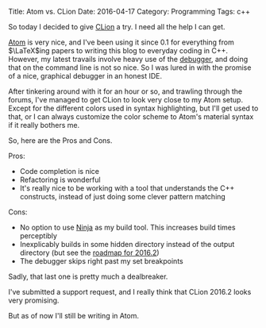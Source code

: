 Title: Atom vs. CLion
Date: 2016-04-17
Category: Programming
Tags: c++

So today I decided to give [CLion][1] a try. I need all the help I can get.

[Atom][2] is very nice, and I've been using it since 0.1 for everything from
$\LaTeX$ing papers to writing this blog to everyday coding in C++. However, my
latest travails involve heavy use of the [debugger][3], and doing that on the
command line is not so nice. So I was lured in with the promise of a nice,
graphical debugger in an honest IDE.

After tinkering around with it for an hour or so, and trawling through the
forums, I've managed to get CLion to look very close to my Atom setup. Except
for the different colors used in syntax highlighting, but I'll get used to that,
or I can always customize the color scheme to Atom's material syntax if it
really bothers me.

So, here are the Pros and Cons.

Pros:

- Code completion is nice
- Refactoring is wonderful
- It's really nice to be working with a tool that understands the C++
constructs, instead of just doing some clever pattern matching

Cons:

- No option to use [Ninja][4] as my build tool. This increases build times
perceptibly
- Inexplicably builds in some hidden directory instead of the output directory
(but see the [roadmap for 2016.2][5])
- The debugger skips right past my set breakpoints

Sadly, that last one is pretty much a dealbreaker.

I've submitted a support request, and I really think that CLion 2016.2 looks
very promising.

But as of now I'll still be writing in Atom.






[1]: https://www.jetbrains.com/clion/
[2]: https://atom.io
[3]: http://lldb.llvm.org
[4]: https://ninja-build.org
[5]: https://blog.jetbrains.com/clion/2016/03/clion-2016-2-roadmap/
